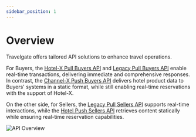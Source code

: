 ```yaml
---
sidebar_position: 1
---
```


# Overview

Travelgate offers tailored API solutions to enhance travel operations.

For Buyers, the [Hotel-X Pull Buyers API](for-buyers/hotel-x-pull-buyers-api/quickstart.mdx) and [Legacy Pull Buyers API](for-buyers/legacy-pull-buyers-api/overview.mdx) enable real-time transactions, delivering immediate and comprehensive responses. In contrast, the [Channel-X Push Buyers API](for-buyers/channel-x-push-buyers-api/quickstart.mdx) delivers hotel product data to Buyers' systems in a static format, while still enabling real-time reservations with the support of Hotel-X.

On the other side, for Sellers, the [Legacy Pull Sellers API](for-sellers/hotel-pull-sellers-api/overview) supports real-time interactions, while the [Hotel Push Sellers API](for-sellers/hotel-push-sellers/ota-hotel-push-sellers-api/quickstart.mdx) retrieves content statically while ensuring real-time reservation capabilities.

![API Overview](https://storage.travelgate.com/docs/APIs_Overview.svg)
